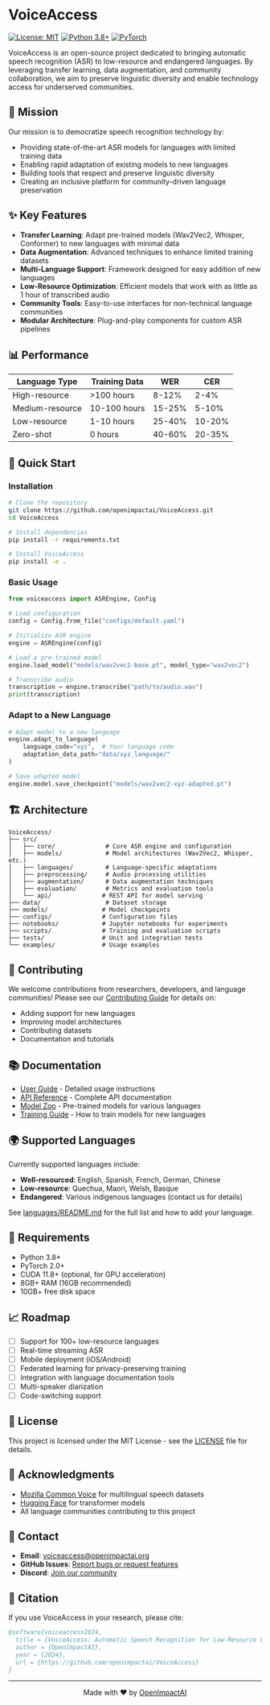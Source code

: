 # VoiceAccess

[![License: MIT](https://img.shields.io/badge/License-MIT-yellow.svg)](https://opensource.org/licenses/MIT)
[![Python 3.8+](https://img.shields.io/badge/python-3.8+-blue.svg)](https://www.python.org/downloads/)
[![PyTorch](https://img.shields.io/badge/PyTorch-%23EE4C2C.svg?style=flat&logo=PyTorch&logoColor=white)](https://pytorch.org/)

VoiceAccess is an open-source project dedicated to bringing automatic speech recognition (ASR) to low-resource and endangered languages. By leveraging transfer learning, data augmentation, and community collaboration, we aim to preserve linguistic diversity and enable technology access for underserved communities.

## 🎯 Mission

Our mission is to democratize speech recognition technology by:
- Providing state-of-the-art ASR models for languages with limited training data
- Enabling rapid adaptation of existing models to new languages
- Building tools that respect and preserve linguistic diversity
- Creating an inclusive platform for community-driven language preservation

## ✨ Key Features

- **Transfer Learning**: Adapt pre-trained models (Wav2Vec2, Whisper, Conformer) to new languages with minimal data
- **Data Augmentation**: Advanced techniques to enhance limited training datasets
- **Multi-Language Support**: Framework designed for easy addition of new languages
- **Low-Resource Optimization**: Efficient models that work with as little as 1 hour of transcribed audio
- **Community Tools**: Easy-to-use interfaces for non-technical language communities
- **Modular Architecture**: Plug-and-play components for custom ASR pipelines

## 📊 Performance

| Language Type | Training Data | WER | CER |
|--------------|---------------|-----|-----|
| High-resource | >100 hours | 8-12% | 2-4% |
| Medium-resource | 10-100 hours | 15-25% | 5-10% |
| Low-resource | 1-10 hours | 25-40% | 10-20% |
| Zero-shot | 0 hours | 40-60% | 20-35% |

## 🚀 Quick Start

### Installation

```bash
# Clone the repository
git clone https://github.com/openimpactai/VoiceAccess.git
cd VoiceAccess

# Install dependencies
pip install -r requirements.txt

# Install VoiceAccess
pip install -e .
```

### Basic Usage

```python
from voiceaccess import ASREngine, Config

# Load configuration
config = Config.from_file("configs/default.yaml")

# Initialize ASR engine
engine = ASREngine(config)

# Load a pre-trained model
engine.load_model("models/wav2vec2-base.pt", model_type="wav2vec2")

# Transcribe audio
transcription = engine.transcribe("path/to/audio.wav")
print(transcription)
```

### Adapt to a New Language

```python
# Adapt model to a new language
engine.adapt_to_language(
    language_code="xyz",  # Your language code
    adaptation_data_path="data/xyz_language/"
)

# Save adapted model
engine.model.save_checkpoint("models/wav2vec2-xyz-adapted.pt")
```

## 🏗️ Architecture

```
VoiceAccess/
├── src/
│   ├── core/              # Core ASR engine and configuration
│   ├── models/            # Model architectures (Wav2Vec2, Whisper, etc.)
│   ├── languages/         # Language-specific adaptations
│   ├── preprocessing/     # Audio processing utilities
│   ├── augmentation/      # Data augmentation techniques
│   ├── evaluation/        # Metrics and evaluation tools
│   └── api/              # REST API for model serving
├── data/                  # Dataset storage
├── models/               # Model checkpoints
├── configs/              # Configuration files
├── notebooks/            # Jupyter notebooks for experiments
├── scripts/              # Training and evaluation scripts
├── tests/                # Unit and integration tests
└── examples/             # Usage examples
```

## 🤝 Contributing

We welcome contributions from researchers, developers, and language communities! Please see our [Contributing Guide](CONTRIBUTING.md) for details on:
- Adding support for new languages
- Improving model architectures
- Contributing datasets
- Documentation and tutorials

## 📚 Documentation

- [User Guide](docs/user_guide.md) - Detailed usage instructions
- [API Reference](docs/api_reference.md) - Complete API documentation
- [Model Zoo](docs/model_zoo.md) - Pre-trained models for various languages
- [Training Guide](docs/training.md) - How to train models for new languages

## 🌍 Supported Languages

Currently supported languages include:
- **Well-resourced**: English, Spanish, French, German, Chinese
- **Low-resource**: Quechua, Maori, Welsh, Basque
- **Endangered**: Various indigenous languages (contact us for details)

See [languages/README.md](src/languages/README.md) for the full list and how to add your language.

## 🔧 Requirements

- Python 3.8+
- PyTorch 2.0+
- CUDA 11.8+ (optional, for GPU acceleration)
- 8GB+ RAM (16GB recommended)
- 10GB+ free disk space

## 📈 Roadmap

- [ ] Support for 100+ low-resource languages
- [ ] Real-time streaming ASR
- [ ] Mobile deployment (iOS/Android)
- [ ] Federated learning for privacy-preserving training
- [ ] Integration with language documentation tools
- [ ] Multi-speaker diarization
- [ ] Code-switching support

## 📄 License

This project is licensed under the MIT License - see the [LICENSE](LICENSE) file for details.

## 🙏 Acknowledgments

- [Mozilla Common Voice](https://commonvoice.mozilla.org/) for multilingual speech datasets
- [Hugging Face](https://huggingface.co/) for transformer models
- All language communities contributing to this project

## 📧 Contact

- **Email**: voiceaccess@openimpactai.org
- **GitHub Issues**: [Report bugs or request features](https://github.com/openimpactai/VoiceAccess/issues)
- **Discord**: [Join our community](https://discord.gg/openimpactai)

## 📖 Citation

If you use VoiceAccess in your research, please cite:

```bibtex
@software{voiceaccess2024,
  title = {VoiceAccess: Automatic Speech Recognition for Low-Resource Languages},
  author = {OpenImpactAI},
  year = {2024},
  url = {https://github.com/openimpactai/VoiceAccess}
}
```

---

<p align="center">
  Made with ❤️ by <a href="https://github.com/openimpactai">OpenImpactAI</a>
</p>